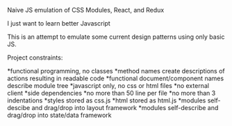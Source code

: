 Naive JS emulation of CSS Modules, React, and Redux

I just want to learn better Javascript

This is an attempt to emulate some current design patterns using only basic JS.

Project constraints:


 *functional programming, no classes 
 *method names create descriptions of actions resulting in readable code 
 *functional document/component names describe module tree 
 *javascript only, no css or html files 
 *no external client
 *side dependencies 
 *no more than 50 line per file 
 *no more than 3 indentations 
 *styles stored as css.js 
 *html stored as html.js 
 *modules self-descibe and drag/drop into layout framework 
 *modules self-describe and drag/drop into state/data framework